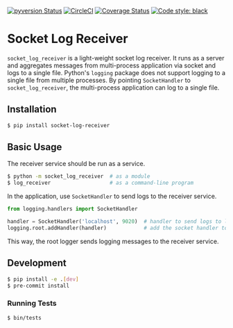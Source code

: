 [![pyversion Status](https://img.shields.io/pypi/pyversions/socket-log-receiver.svg)](https://img.shields.io/pypi/pyversions/socket-log-receiver.svg)
[![CircleCI](https://circleci.com/gh/okomestudio/socket-log-receiver.svg?style=shield)](https://circleci.com/gh/okomestudio/socket-log-receiver)
[![Coverage Status](https://coveralls.io/repos/github/okomestudio/socket-log-receiver/badge.svg?branch=development)](https://coveralls.io/github/okomestudio/socket-log-receiver?branch=development&kill_cache=1)
[![Code style: black](https://img.shields.io/badge/code%20style-black-000000.svg)](https://github.com/psf/black)


# Socket Log Receiver

`socket_log_receiver` is a light-weight socket log receiver. It runs
as a server and aggregates messages from multi-process application via
socket and logs to a single file. Python's `logging` package does not
support logging to a single file from multiple processes. By pointing
`SocketHandler` to `socket_log_receiver`, the multi-process
application can log to a single file.


## Installation

``` bash
$ pip install socket-log-receiver
```


## Basic Usage

The receiver service should be run as a service.

``` bash
$ python -m socket_log_receiver  # as a module
$ log_receiver                   # as a command-line program
```

In the application, use `SocketHandler` to send logs to the receiver
service.

``` python
from logging.handlers import SocketHandler

handler = SocketHandler('localhost', 9020)  # handler to send logs to localhost:9020
logging.root.addHandler(handler)            # add the socket handler to the root logger
```

This way, the root logger sends logging messages to the receiver service.


## Development

```bash
$ pip install -e .[dev]
$ pre-commit install
```


### Running Tests

``` bash
$ bin/tests
```
